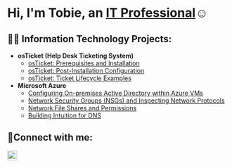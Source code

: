 <h1>Hi, I'm Tobie, an <a href="https://www.linkedin.com/in/tobiepepito/">IT Professional</a>☺</h1>

<h2>👨‍💻 Information Technology Projects:</h2>

- <b>osTicket (Help Desk Ticketing System)</b>
  - [osTicket: Prerequisites and Installation](https://github.com/TobiePepitoIT/osticket-prereqs)
  - [osTicket: Post-Installation Configuration](https://github.com/TobiePepitoIT/osticket-postinstall)
  - [osTicket: Ticket Lifecycle Examples](https://github.com/TobiePepitoIT/osticket-tckt-lifecycle)
- <b>Microsoft Azure</b>
  - [Configuring On-premises Active Directory within Azure VMs](https://github.com/TobiePepitoIT/azurevm-config-adirectory)
  - [Network Security Groups (NSGs) and Inspecting Network Protocols](https://github.com/TobiePepitoIT/azure-nsg-np)
  - [Network File Shares and Permissions](https://github.com/TobiePepitoIT/azurevm-ad-filshare-prmssion)
  - [Building Intuition for DNS](https://github.com/TobiePepitoIT/allbout-dns)

<h2>🤳Connect with me:</h2>

[<img align="left" alt="Tobie | LinkedIn" width="22px" src="https://cdn.jsdelivr.net/npm/simple-icons@v3/icons/linkedin.svg" />][linkedin]

[linkedin]: https://linkedin.com/in/tobiepepito

